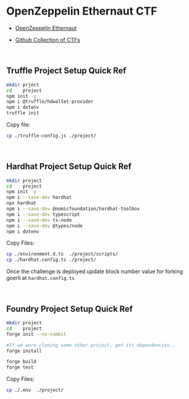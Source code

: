 # OpenZeppelin Ethernaut CTF

* [OpenZeppelin Ethernaut](https://ethernaut.openzeppelin.com/)

* [Github Collection of CTFs](https://github.com/blockthreat/blocksec-ctfs.git)


<BR />


## Truffle Project Setup Quick Ref

```BASH
mkdir prject
cd    project
npm init -y
npm i @truffle/hdwallet-provider
npm i dotenv
truffle init
```

Copy file:

```BASH
cp ./truffle-config.js ./project/
```

<BR />


## Hardhat Project Setup Quick Ref

```BASH
mkdir project
cd    project
npm init -y
npm i --save-dev hardhat
npx hardhat
npm i --save-dev @nomicfoundation/hardhat-toolbox
npm i --save-dev typescript
npm i --save-dev ts-node
npm i --save-dev @types/node
npm i dotenv
```

Copy Files:

```BASH
cp ./environment.d.ts  ./project/scripts/
cp ./hardhat.config.ts ./project/
```

Once the challenge is deployed update block number value for forking goerli at ``hardhat.config.ts``

<BR />


## Foundry Project Setup Quick Ref

```BASH
mkdir project
cd    project
forge init --no-commit

#If we were cloning some other project, get its dependencies...
forge install

forge build
forge test
```

Copy Files:

```BASH
cp ./.env  ./project/
```


<BR />

